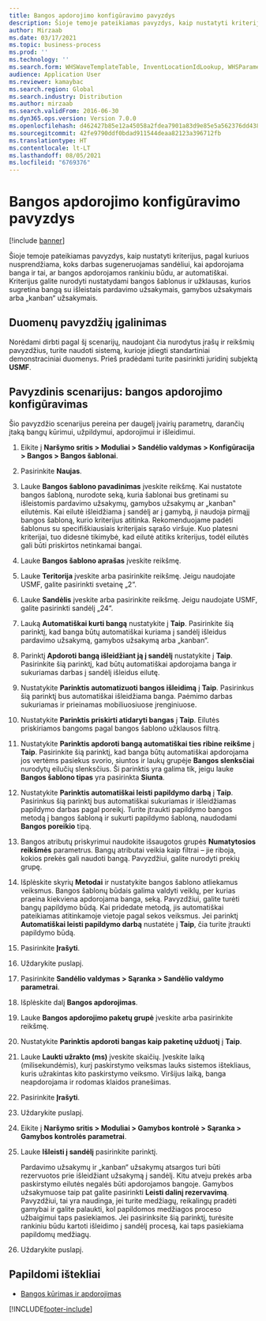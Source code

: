 ```yaml
---
title: Bangos apdorojimo konfigūravimo pavyzdys
description: Šioje temoje pateikiamas pavyzdys, kaip nustatyti kriterijus, pagal kuriuos nusprendžiama, koks darbas sugeneruojamas sandėliui, kai apdorojama banga ir tai, ar bangos apdorojamos rankiniu būdu, ar automatiškai.
author: Mirzaab
ms.date: 03/17/2021
ms.topic: business-process
ms.prod: ''
ms.technology: ''
ms.search.form: WHSWaveTemplateTable, InventLocationIdLookup, WHSParameters, ProdParameters, whswavetablecreatenew, WHSWaveTable, WHSWaveAttributes, WHSKanbanWaveTable, WHSWaveTableListPage, WHSKanbanWaveTableListPage
audience: Application User
ms.reviewer: kamaybac
ms.search.region: Global
ms.search.industry: Distribution
ms.author: mirzaab
ms.search.validFrom: 2016-06-30
ms.dyn365.ops.version: Version 7.0.0
ms.openlocfilehash: d462427b85e12a45058a2fdea7901a83d9e85e5a562376dd438c69dec1ee8948
ms.sourcegitcommit: 42fe9790ddf0bdad911544deaa82123a396712fb
ms.translationtype: HT
ms.contentlocale: lt-LT
ms.lasthandoff: 08/05/2021
ms.locfileid: "6769376"
---
```

# <a name="configure-wave-processing-example"></a>Bangos apdorojimo konfigūravimo pavyzdys

[!include [banner](../../includes/banner.md)]

Šioje temoje pateikiamas pavyzdys, kaip nustatyti kriterijus, pagal kuriuos nusprendžiama, koks darbas sugeneruojamas sandėliui, kai apdorojama banga ir tai, ar bangos apdorojamos rankiniu būdu, ar automatiškai. Kriterijus galite nurodyti nustatydami bangos šablonus ir užklausas, kurios sugretina bangą su išleistais pardavimo užsakymais, gamybos užsakymais arba „kanban“ užsakymais.

## <a name="enable-sample-data"></a>Duomenų pavyzdžių įgalinimas

Norėdami dirbti pagal šį scenarijų, naudojant čia nurodytus įrašų ir reikšmių pavyzdžius, turite naudoti sistemą, kurioje įdiegti standartiniai demonstraciniai duomenys. Prieš pradėdami turite pasirinkti juridinį subjektą **USMF**.

## <a name="example-scenario-configure-wave-processing"></a>Pavyzdinis scenarijus: bangos apdorojimo konfigūravimas

Šio pavyzdžio scenarijus pereina per daugelį įvairių parametrų, darančių įtaką bangų kūrimui, užpildymui, apdorojimui ir išleidimui.

1. Eikite į **Naršymo sritis > Moduliai > Sandėlio valdymas > Konfigūracija > Bangos > Bangos šablonai**.
1. Pasirinkite **Naujas**.
1. Lauke **Bangos šablono pavadinimas** įveskite reikšmę. Kai nustatote bangos šabloną, nurodote seką, kuria šablonai bus gretinami su išleistomis pardavimo užsakymų, gamybos užsakymų ar „kanban‟ eilutėmis. Kai eilutė išleidžiama į sandėlį ar į gamybą, ji naudoja pirmąjį bangos šabloną, kurio kriterijus atitinka. Rekomenduojame padėti šablonus su specifiškiausiais kriterijais sąrašo viršuje. Kuo platesni kriterijai, tuo didesnė tikimybė, kad eilutė atitiks kriterijus, todėl eilutės gali būti priskirtos netinkamai bangai.  
1. Lauke **Bangos šablono aprašas** įveskite reikšmę.
1. Lauke **Teritorija** įveskite arba pasirinkite reikšmę. Jeigu naudojate USMF, galite pasirinkti svetainę „2“.  
1. Lauke **Sandėlis** įveskite arba pasirinkite reikšmę. Jeigu naudojate USMF, galite pasirinkti sandėlį „24“.  
1. Lauką **Automatiškai kurti bangą** nustatykite į **Taip**. Pasirinkite šią parinktį, kad banga būtų automatiškai kuriama į sandėlį išleidus pardavimo užsakymą, gamybos užsakymą arba „kanban“.  
1. Parinktį **Apdoroti bangą išleidžiant ją į sandėlį** nustatykite į **Taip**. Pasirinkite šią parinktį, kad būtų automatiškai apdorojama banga ir sukuriamas darbas į sandėlį išleidus eilutę.  
1. Nustatykite **Parinktis automatizuoti bangos išleidimą** į **Taip**. Pasirinkus šią parinktį bus automatiškai išleidžiama banga. Paėmimo darbas sukuriamas ir prieinamas mobiliuosiuose įrenginiuose.  
1. Nustatykite **Parinktis priskirti atidaryti bangas** į **Taip**. Eilutės priskiriamos bangoms pagal bangos šablono užklausos filtrą.  
1. Nustatykite **Parinktis apdoroti bangą automatiškai ties ribine reikšme** į **Taip**. Pasirinkite šią parinktį, kad banga būtų automatiškai apdorojama jos vertėms pasiekus svorio, siuntos ir laukų grupėje **Bangos slenksčiai** nurodytų eilučių slenksčius. Ši parinktis yra galima tik, jeigu lauke **Bangos šablono tipas** yra pasirinkta **Siunta**.  
1. Nustatykite **Parinktis automatiškai leisti papildymo darbą** į **Taip**. Pasirinkus šią parinktį bus automatiškai sukuriamas ir išleidžiamas papildymo darbas pagal poreikį. Turite įtraukti papildymo bangos metodą į bangos šabloną ir sukurti papildymo šabloną, naudodami **Bangos poreikio** tipą.  
1. Bangos atributų priskyrimui naudokite išsaugotos grupės **Numatytosios reikšmės** parametrus. Bangų atributai veikia kaip filtrai – jie riboja, kokios prekės gali naudoti bangą. Pavyzdžiui, galite nurodyti prekių grupę.  
1. Išplėskite skyrių **Metodai** ir nustatykite bangos šablono atliekamus veiksmus. Bangos šablonų būdais galima valdyti veiklų, per kurias praeina kiekviena apdorojama banga, seką. Pavyzdžiui, galite turėti bangų papildymo būdą. Kai pridedate metodą, jis automatiškai pateikiamas atitinkamoje vietoje pagal sekos veiksmus. Jei parinktį **Automatiškai leisti papildymo darbą** nustatėte į **Taip**, čia turite įtraukti papildymo būdą.  
1. Pasirinkite **Įrašyti**.
1. Uždarykite puslapį.
1. Pasirinkite **Sandėlio valdymas > Sąranka > Sandėlio valdymo parametrai**.
1. Išplėskite dalį **Bangos apdorojimas**.
1. Lauke **Bangos apdorojimo paketų grupė** įveskite arba pasirinkite reikšmę.
1. Nustatykite **Parinktis apdoroti bangas kaip paketinę užduotį** į **Taip**.
1. Lauke **Laukti užrakto (ms)** įveskite skaičių. Įveskite laiką (milisekundėmis), kurį paskirstymo veiksmas lauks sistemos ištekliaus, kuris užrakintas kito paskirstymo veiksmo. Viršijus laiką, banga neapdorojama ir rodomas klaidos pranešimas.  
1. Pasirinkite **Įrašyti**.
1. Uždarykite puslapį.
1. Eikite į **Naršymo sritis > Moduliai > Gamybos kontrolė > Sąranka > Gamybos kontrolės parametrai**.
1. Lauke **Išleisti į sandėlį** pasirinkite parinktį.

    Pardavimo užsakymų ir „kanban“ užsakymų atsargos turi būti rezervuotos prie išleidžiant užsakymą į sandėlį. Kitu atveju prekės arba paskirstymo eilutės negalės būti apdorojamos bangoje. Gamybos užsakymuose taip pat galite pasirinkti **Leisti dalinį rezervavimą**. Pavyzdžiui, tai yra naudinga, jei turite medžiagų, reikalingų pradėti gamybai ir galite palaukti, kol papildomos medžiagos proceso užbaigimui taps pasiekiamos. Jei pasirinksite šią parinktį, turėsite rankiniu būdu kartoti išleidimo į sandėlį procesą, kai taps pasiekiama papildomų medžiagų.
1. Uždarykite puslapį.

## <a name="additional-resources"></a>Papildomi ištekliai

- [Bangos kūrimas ir apdorojimas](../wave-processing.md)

[!INCLUDE[footer-include](../../../includes/footer-banner.md)]
